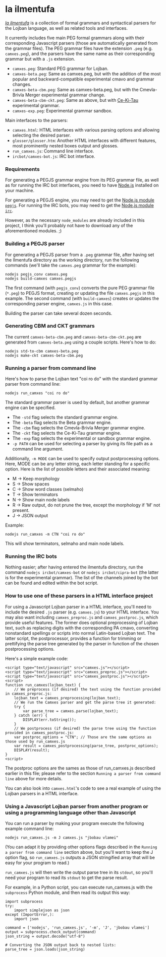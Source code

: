 la ilmentufa
=========

_[la ilmentufa](http://lojban.org/papri/la_ilmentufa)_ is a collection of formal grammars and syntactical parsers for the Lojban language, as well as related tools and interfaces.

It currently includes five main PEG formal grammars along with their corresponding Javascript parsers (those are automatically generated from the grammar files). The PEG grammar files have the extension `.peg` (e.g. `camxes.peg`), and the parsers have the same name as their corresponding grammar but with a `.js` extension.

* `camxes.peg`: Standard PEG grammar for Lojban.
* `camxes-beta.peg`: Same as camxes.peg, but with the addition of the most popular and backward-compatible experimental cmavo and grammar changes.
* `camxes-beta-cbm.peg`: Same as camxes-beta.peg, but with the Cmevla-Brivla Merger experimental grammar change.
* `camxes-beta-cbm-ckt.peg`: Same as above, but with [Ce-Ki-Tau](https://mw.lojban.org/papri/ce_ki_tau_jau) experimental grammar.
* `camxes-exp.peg`: Experimental grammar sandbox.

Main interfaces to the parsers:
* `camxes.html`: HTML interfaces with various parsing options and allowing selecting the desired parser.
* `glosser/glosser.htm`: Another HTML interfaces with different features, most prominently nested boxes output and glosses.
* `run_camxes.js`: Command line interface.
* `ircbot/camxes-bot.js`: IRC bot interface.


### Requirements ###

For generating a PEGJS grammar engine from its PEG grammar file, as well as for running the IRC bot interfaces, you need to have [Node.js](https://nodejs.org/) installed on your machine.

For generating a PEGJS engine, you may need to get the [Node.js module `pegjs`](http://pegjs.org/).
For running the IRC bots, you may need to get the [Node.js module `irc`](https://github.com/martynsmith/node-irc).

However, as the necessary `node_modules` are already included in this project, I think you'll probably not have to download any of the aforementioned modules. ;)


### Building a PEGJS parser ###

For generating a PEGJS parser from a `.peg` grammar file, after having set the Ilmentufa directory as the working directory, run the following commands (we'll take the `camxes.peg` grammar for the example):

```
nodejs pegjs_conv camxes.peg
nodejs build-camxes camxes.pegjs
```

The first command (with `pegjs_conv`) converts the pure PEG grammar file (`*.peg`) to PEGJS format, creating or updating the file `camxes.pegjs` in this example.
The second command (with `build-camxes`) creates or updates the corresponding parser engine, `camxes.js` in this case.

Building the parser can take several dozen seconds.


### Generating CBM and CKT grammars ###

The current `camxes-beta-cbm.peg` and `camxes-beta-cbm-ckt.peg` are generated from `camxes-beta.peg` using a couple scripts.
Here's how to do:

```
nodejs std-to-cbm camxes-beta.peg
nodejs make-ckt camxes-beta-cbm.peg
```


### Running a parser from command line ###

Here's how to parse the Lojban text "coi ro do" with the standard grammar parser from command line:

```
nodejs run_camxes "coi ro do"
```

The standard grammar parser is used by default, but another grammar engine can be specified.
* The `-std` flag selects the standard grammar engine.
* The `-beta` flag selects the Beta grammar engine.
* The `-cbm` flag selects the Cmevla-Brivla Merger grammar engine.
* The `-ckt` flag selects the Ce-Ki-Tau grammar engine.
* The `-exp` flag selects the experimental or sandbox grammar engine.
* `-p PATH` can be used for selecting a parser by giving its file path as a command line argument.

Additionally, `-m MODE` can be used to specify output postprocessing options.
Here, MODE can be any letter string, each letter standing for a specific option.
Here is the list of possible letters and their associated meaning:
* M -> Keep morphology
* S -> Show spaces
* C -> Show word classes (selmaho)
* T -> Show terminators
* N -> Show main node labels
* R -> Raw output, do not prune the tree, except the morphology if 'M' not present.
* J -> JSON output

Example:
```
nodejs run_camxes -m CTN "coi ro do"
```
This will show terminators, selmaho and main node labels.
 

### Running the IRC bots ###

Nothing easier; after having entered the ilmentufa directory, run the command `nodejs ircbot/camxes-bot` or `nodejs ircbot/cipra-bot` (the latter is for the experimental grammar).
The list of the channels joined by the bot can be found and edited within the bot script.


### How to use one of these parsers in a HTML interface project ###

For using a Javascript Lojban parser in a HTML interface, you'll need to include the desired `.js` parser (e.g. `camxes.js`)
to your HTML interface.
You may also want including `camxes_preproc.js` and `camxes_postproc.js`, which provide useful features. The former does optional preprocessing of Lojban text, such as replacing digits with the corresponding PA cmavo, converting nonstandard spellings or scripts into normal Latin-based Lojban text. The latter script, the postprocessor, provides a function for trimming or prettifying the parse tree generated by the parser in function of the chosen postprocessing options.

Here's a simple example code:

```
<script type="text/javascript" src="camxes.js"></script>
<script type="text/javascript" src="camxes_preproc.js"></script>
<script type="text/javascript" src="camxes_postproc.js"></script>
<script>
function run_camxes(lojban_text) {
    // We preprocess (if desired) the text using the function provided in camxes_preproc.js:
    lojban_text = camxes_preprocessing(lojban_text);
    // We run the Camxes parser and get the parse tree it generated:
    try {
        var parse_tree = camxes.parse(lojban_text);
    } catch (err) {
        DISPLAY(err.toString());
    }
    // We postprocess (if desired) the parse tree using the function provided in camxes_postproc.js:
    var postproc_options = "CTN"; // Those are the same options as those used by run_camxes.js
    var result = camxes_postprocessing(parse_tree, postproc_options);
    DISPLAY(result);
}
<script>
```

The postproc options are the sames as those of run_camxes.js described earlier in this file; please refer to the section `Running a parser from command line` above for more details.

You can also look into `camxes.html`'s code to see a real example of using the Lojban parsers in a HTML interface.


### Using a Javascript Lojban parser from another program or using a programming language other than Javascript ###

You can run a parser by making your program execute the following example command line:

```
nodejs run_camxes.js -m J camxes.js "jbobau vlamei"
```
(You can adapt it by providing other options flags described in the `Running a parser from command line` section above, but you'll want to keep the J option flag, so `run_camxes.js` outputs a JSON stringified array that will be easy for your program to read.)

`run_camxes.js` will then write the output parse tree in its `stdout`, so you'll need your program to read its `stdout` to get the parse result.

For example, in a Python script, you can execute run_camxes.js with the `subprocess` Python module, and then read its output this way:

```
import subprocess
try:
    import simplejson as json
except (ImportError,):
    import json

command = ['nodejs', 'run_camxes.js', '-m', 'J', 'jbobau vlamei']
output = subprocess.check_output(command)
json_string = output.decode("utf-8")

# Converting the JSON output back to nested lists:
parse_tree = json.loads(json_string)
```
